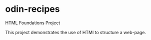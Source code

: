 # odin-recipes
HTML Foundations Project

This project demonstrates the use of HTMl to structure a web-page.

